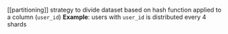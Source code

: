 [[partitioning]] strategy to divide dataset based on hash function applied to a column (`user_id`)
**Example**: users with `user_id` is distributed every 4 shards